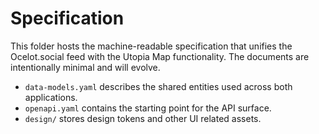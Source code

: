 # Specification

This folder hosts the machine-readable specification that unifies the Ocelot.social feed with the Utopia Map functionality. The documents are intentionally minimal and will evolve.

- `data-models.yaml` describes the shared entities used across both applications.
- `openapi.yaml` contains the starting point for the API surface.
- `design/` stores design tokens and other UI related assets.
